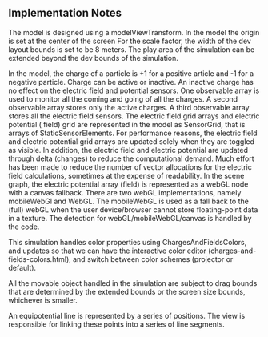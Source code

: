 ## Implementation Notes

The model is designed using a modelViewTransform. In the model the origin is set at the center of the screen For the
scale factor, the width of the dev layout bounds is set to be 8 meters. The play area of the simulation can be extended
beyond the dev bounds of the simulation.

In the model, the charge of a particle is +1 for a positive article and -1 for a negative particle. Charge can be active
or inactive. An inactive charge has no effect on the electric field and potential sensors. One observable array is used
to monitor all the coming and going of all the charges. A second observable array stores only the active charges. A
third observable array stores all the electric field sensors. The electric field grid arrays and electric potential (
field) grid are represented in the model as SensorGrid, that is arrays of StaticSensorElements. For performance reasons,
the electric field and electric potential grid arrays are updated solely when they are toggled as visible. In addition,
the electric field and electric potential are updated through delta (changes) to reduce the computational demand. Much
effort has been made to reduce the number of vector allocations for the electric field calculations, sometimes at the
expense of readability. In the scene graph, the electric potential array (field) is represented as a webGL node with a
canvas fallback. There are two webGL implementations, namely mobileWebGl and WebGL. The mobileWebGL is used as a fall
back to the (full) webGL when the user device/browser cannot store floating-point data in a texture. The detection for
webGL/mobileWebGL/canvas is handled by the code.

This simulation handles color properties using ChargesAndFieldsColors, and updates so that we can have the interactive
color editor (charges-and-fields-colors.html), and switch between color schemes (projector or default).

All the movable object handled in the simulation are subject to drag bounds that are determined by the extended bounds
or the screen size bounds, whichever is smaller.

An equipotential line is represented by a series of positions. The view is responsible for linking these points into a
series of line segments. 